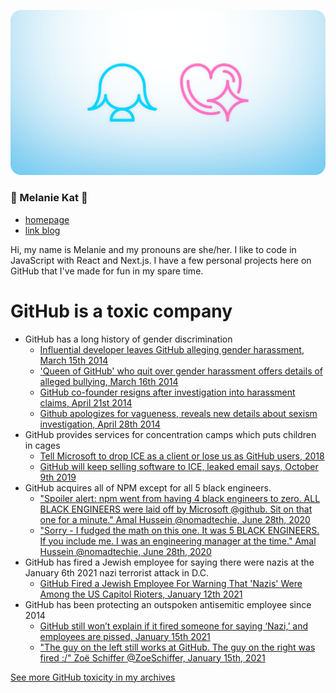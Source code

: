 ![melkat icon + girlfriend technology icons in a header image](https://github.com/ZicklePop/ZicklePop/blob/main/header.png?raw=true)

### 🌸 Melanie Kat 🌸

- [homepage](https://melaniekat.com)
- [link blog](https://melkat.link)

Hi, my name is Melanie and my pronouns are she/her. I like to code in JavaScript with React and Next.js. I have a few personal projects here on GitHub that I've made for fun in my spare time.


# GitHub is a toxic company

- GitHub has a long history of gender discrimination 
    - [Influential developer leaves GitHub alleging gender harassment, March 15th 2014](https://www.theverge.com/2014/3/15/5512462/github-developer-leaves-alleging-gender-harassment)
    - ['Queen of GitHub' who quit over gender harassment offers details of alleged bullying, March 16th 2014](https://www.theverge.com/2014/3/16/5514356/queen-of-github-details-alleged-gender-harassment)
    - [GitHub co-founder resigns after investigation into harassment claims, April 21st 2014](https://www.theverge.com/2014/4/21/5637282/co-founder-is-out-at-github-after-investigation-into-harassment-claims-horvath-tom-preston-warner)
    - [Github apologizes for vagueness, reveals new details about sexism investigation, April 28th 2014](https://www.theverge.com/2014/4/28/5662174/github-apologizes-for-vagueness-reveals-new-details-about-sexism)
- GitHub provides services for concentration camps which puts children in cages
    - [Tell Microsoft to drop ICE as a client or lose us as GitHub users, 2018](https://github.com/selfagency/microsoft-drop-ice)
    - [GitHub will keep selling software to ICE, leaked email says, October 9th 2019](https://www.theverge.com/2019/10/9/20906213/github-ice-microsoft-software-email-contract-immigration-nonprofit-donation)
- GitHub acquires all of NPM except for all 5 black engineers. 
    - ["Spoiler alert: npm went from having 4 black engineers to zero. ALL BLACK ENGINEERS were laid off by Microsoft @github. Sit on that one for a minute." Amal Hussein @nomadtechie, June 28th, 2020](https://twitter.com/nomadtechie/status/1277371525700694016)
    - ["Sorry - I fudged the math on this one. It was 5 BLACK ENGINEERS. If you include me. I was an engineering manager at the time." Amal Hussein
@nomadtechie, June 28th, 2020](https://twitter.com/nomadtechie/status/1277387153258004480)
- GitHub has fired a Jewish employee for saying there were nazis at the January 6th 2021 nazi terrorist attack in D.C.
    - [GitHub Fired a Jewish Employee For Warning That 'Nazis' Were Among the US Capitol Rioters, January 12th 2021](https://gizmodo.com/github-fired-a-jewish-employee-for-warning-that-nazis-1846047140)
- GitHub has been protecting an outspoken antisemitic employee since 2014
    - [GitHub still won’t explain if it fired someone for saying ‘Nazi,’ and employees are pissed, January 15th 2021](https://www.theverge.com/2021/1/15/22232766/github-employees-protest-jewish-employee-firing-warn-nazi)
    - ["The guy on the left still works at GitHub. The guy on the right was fired :/" Zoë Schiffer @ZoeSchiffer, January 15th, 2021](https://web.archive.org/web/20210115191518/https://twitter.com/ZoeSchiffer/status/1350159432282357760)

[See more GitHub toxicity in my archives](https://raindrop.io/melanie/search/9555324/search%3D%2523github%2B)
